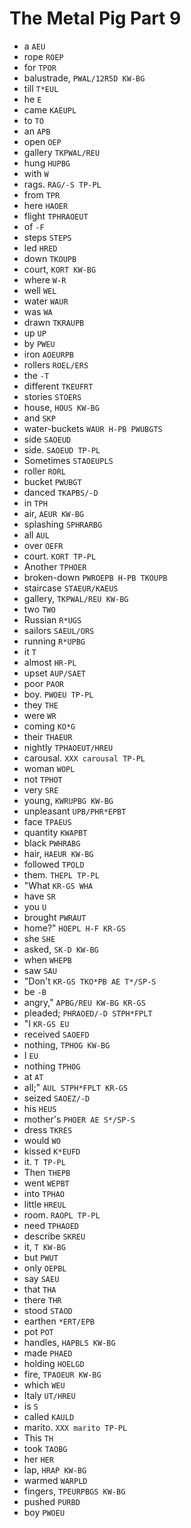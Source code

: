 # The Metal Pig Part 9

* a `AEU`
* rope `ROEP`
* for `TPOR`
* balustrade, `PWAL/12R5D KW-BG`
* till `T*EUL`
* he `E`
* came `KAEUPL`
* to `TO`
* an `APB`
* open `OEP`
* gallery `TKPWAL/REU`
* hung `HUPBG`
* with `W`
* rags. `RAG/-S TP-PL`
* from `TPR`
* here `HAOER`
* flight `TPHRAOEUT`
* of `-F`
* steps `STEPS`
* led `HRED`
* down `TKOUPB`
* court, `KORT KW-BG`
* where `W-R`
* well `WEL`
* water `WAUR`
* was `WA`
* drawn `TKRAUPB`
* up `UP`
* by `PWEU`
* iron `AOEURPB`
* rollers `ROEL/ERS`
* the `-T`
* different `TKEUFRT`
* stories `STOERS`
* house, `HOUS KW-BG`
* and `SKP`
* water-buckets `WAUR H-PB PWUBGTS`
* side `SAOEUD`
* side. `SAOEUD TP-PL`
* Sometimes `STAOEUPLS`
* roller `RORL`
* bucket `PWUBGT`
* danced `TKAPBS/-D`
* in `TPH`
* air, `AEUR KW-BG`
* splashing `SPHRARBG`
* all `AUL`
* over `OEFR`
* court. `KORT TP-PL`
* Another `TPHOER`
* broken-down `PWROEPB H-PB TKOUPB`
* staircase `STAEUR/KAEUS`
* gallery, `TKPWAL/REU KW-BG`
* two `TWO`
* Russian `R*UGS`
* sailors `SAEUL/ORS`
* running `R*UPBG`
* it `T`
* almost `HR-PL`
* upset `AUP/SAET`
* poor `PAOR`
* boy. `PWOEU TP-PL`
* they `THE`
* were `WR`
* coming `KO*G`
* their `THAEUR`
* nightly `TPHAOEUT/HREU`
* carousal. `XXX carousal TP-PL`
* woman `WOPL`
* not `TPHOT`
* very `SRE`
* young, `KWRUPBG KW-BG`
* unpleasant `UPB/PHR*EPBT`
* face `TPAEUS`
* quantity `KWAPBT`
* black `PWHRABG`
* hair, `HAEUR KW-BG`
* followed `TPOLD`
* them. `THEPL TP-PL`
* "What `KR-GS WHA`
* have `SR`
* you `U`
* brought `PWRAUT`
* home?" `HOEPL H-F KR-GS`
* she `SHE`
* asked, `SK-D KW-BG`
* when `WHEPB`
* saw `SAU`
* "Don't `KR-GS TKO*PB AE T*/SP-S`
* be `-B`
* angry," `APBG/REU KW-BG KR-GS`
* pleaded; `PHRAOED/-D STPH*FPLT`
* "I `KR-GS EU`
* received `SAOEFD`
* nothing, `TPHOG KW-BG`
* I `EU`
* nothing `TPHOG`
* at `AT`
* all;" `AUL STPH*FPLT KR-GS`
* seized `SAOEZ/-D`
* his `HEUS`
* mother's `PHOER AE S*/SP-S`
* dress `TKRES`
* would `WO`
* kissed `K*EUFD`
* it. `T TP-PL`
* Then `THEPB`
* went `WEPBT`
* into `TPHAO`
* little `HREUL`
* room. `RAOPL TP-PL`
* need `TPHAOED`
* describe `SKREU`
* it, `T KW-BG`
* but `PWUT`
* only `OEPBL`
* say `SAEU`
* that `THA`
* there `THR`
* stood `STAOD`
* earthen `*ERT/EPB`
* pot `POT`
* handles, `HAPBLS KW-BG`
* made `PHAED`
* holding `HOELGD`
* fire, `TPAOEUR KW-BG`
* which `WEU`
* Italy `UT/HREU`
* is `S`
* called `KAULD`
* marito. `XXX marito TP-PL`
* This `TH`
* took `TAOBG`
* her `HER`
* lap, `HRAP KW-BG`
* warmed `WARPLD`
* fingers, `TPEURPBGS KW-BG`
* pushed `PURBD`
* boy `PWOEU`
